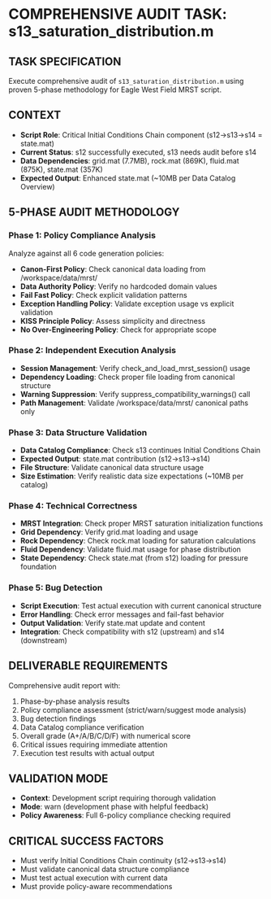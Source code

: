 # COMPREHENSIVE AUDIT TASK: s13_saturation_distribution.m

## TASK SPECIFICATION
Execute comprehensive audit of `s13_saturation_distribution.m` using proven 5-phase methodology for Eagle West Field MRST script.

## CONTEXT
- **Script Role**: Critical Initial Conditions Chain component (s12→s13→s14 = state.mat)
- **Current Status**: s12 successfully executed, s13 needs audit before s14
- **Data Dependencies**: grid.mat (7.7MB), rock.mat (869K), fluid.mat (875K), state.mat (357K)
- **Expected Output**: Enhanced state.mat (~10MB per Data Catalog Overview)

## 5-PHASE AUDIT METHODOLOGY

### Phase 1: Policy Compliance Analysis
Analyze against all 6 code generation policies:
- **Canon-First Policy**: Check canonical data loading from /workspace/data/mrst/
- **Data Authority Policy**: Verify no hardcoded domain values
- **Fail Fast Policy**: Check explicit validation patterns
- **Exception Handling Policy**: Validate exception usage vs explicit validation
- **KISS Principle Policy**: Assess simplicity and directness
- **No Over-Engineering Policy**: Check for appropriate scope

### Phase 2: Independent Execution Analysis
- **Session Management**: Verify check_and_load_mrst_session() usage
- **Dependency Loading**: Check proper file loading from canonical structure
- **Warning Suppression**: Verify suppress_compatibility_warnings() call
- **Path Management**: Validate /workspace/data/mrst/ canonical paths only

### Phase 3: Data Structure Validation
- **Data Catalog Compliance**: Check s13 continues Initial Conditions Chain
- **Expected Output**: state.mat contribution (s12→s13→s14)
- **File Structure**: Validate canonical data structure usage
- **Size Estimation**: Verify realistic data size expectations (~10MB per catalog)

### Phase 4: Technical Correctness
- **MRST Integration**: Check proper MRST saturation initialization functions
- **Grid Dependency**: Verify grid.mat loading and usage
- **Rock Dependency**: Check rock.mat loading for saturation calculations
- **Fluid Dependency**: Validate fluid.mat usage for phase distribution
- **State Dependency**: Check state.mat (from s12) loading for pressure foundation

### Phase 5: Bug Detection
- **Script Execution**: Test actual execution with current canonical structure
- **Error Handling**: Check error messages and fail-fast behavior
- **Output Validation**: Verify state.mat update and content
- **Integration**: Check compatibility with s12 (upstream) and s14 (downstream)

## DELIVERABLE REQUIREMENTS
Comprehensive audit report with:
1. Phase-by-phase analysis results
2. Policy compliance assessment (strict/warn/suggest mode analysis)
3. Bug detection findings
4. Data Catalog compliance verification
5. Overall grade (A+/A/B/C/D/F) with numerical score
6. Critical issues requiring immediate attention
7. Execution test results with actual output

## VALIDATION MODE
- **Context**: Development script requiring thorough validation
- **Mode**: warn (development phase with helpful feedback)
- **Policy Awareness**: Full 6-policy compliance checking required

## CRITICAL SUCCESS FACTORS
- Must verify Initial Conditions Chain continuity (s12→s13→s14)
- Must validate canonical data structure compliance
- Must test actual execution with current data
- Must provide policy-aware recommendations
